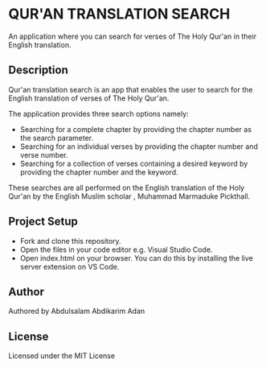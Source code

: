 # QUR'AN TRANSLATION SEARCH
An application where you can search for verses of The Holy Qur'an in their English translation.

## Description
Qur'an translation search is an app that enables the user to search for the English translation of verses of The Holy Qur'an.

The application provides three search options namely:
* Searching for a complete chapter by providing the chapter number as the search parameter.
* Searching for an individual verses by providing the chapter number and verse number.
* Searching for a collection of verses containing a desired keyword by providing the chapter number and the keyword.

These searches are all performed on the English translation of the Holy Qur'an by the English Muslim scholar , Muhammad Marmaduke Pickthall.

## Project Setup
* Fork and clone this repository.
* Open the files in your code editor e.g. Visual Studio Code.
* Open index.html on your browser. You can do this by installing the live server extension on VS Code.

## Author
Authored by Abdulsalam Abdikarim Adan

## License
Licensed under the MIT License



